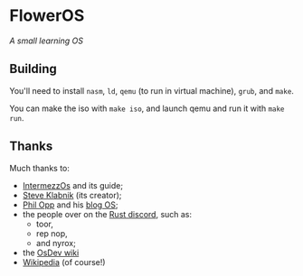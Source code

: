 # FlowerOS

*A small learning OS*

## Building

You'll need to install `nasm`, `ld`, `qemu` (to run in virtual machine),
`grub`, and `make`.

You can make the iso with `make iso`, and
launch qemu and run it with `make run`.

## Thanks

Much thanks to:
 - [IntermezzOs](https://intermezzos.github.io) and its guide;
 - [Steve Klabnik](https://http://www.steveklabnik.com/) (its creator);
 - [Phil Opp](https://phil-opp.com) and his [blog OS](https://os.phil-opp.com);
 - the people over on the [Rust discord](https://discord.me/rust-lang), such as:
   - toor,
   - rep nop,
   - and nyrox;
 - the [OsDev wiki](http://wiki.osdev.org)
 - [Wikipedia](https://wikipedia.org) (of course!)
